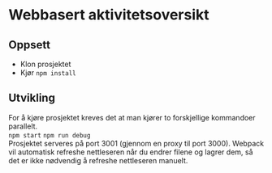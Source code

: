 # Webbasert aktivitetsoversikt

## Oppsett
* Klon prosjektet
* Kjør `npm install`

## Utvikling
For å kjøre prosjektet kreves det at man kjører to forskjellige kommandoer parallelt.
<br>
`npm start`
`npm run debug`
<br>
Prosjektet serveres på port 3001 (gjennom en proxy til port 3000). Webpack vil automatisk refreshe
nettleseren når du endrer filene og lagrer dem, så det er ikke nødvendig å refreshe nettleseren
manuelt.
